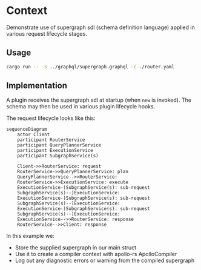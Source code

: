 # Context

Demonstrate use of supergraph sdl (schema definition language)  applied in various request lifecycle stages.

## Usage
```bash
cargo run -- -s ../graphql/supergraph.graphql -c ./router.yaml
```

## Implementation
A plugin receives the supergraph sdl at startup (when `new` is invoked). 
The schema may then be used in various plugin lifecycle hooks.

The request lifecycle looks like this:
```mermaid
sequenceDiagram
    actor Client
    participant RouterService
    participant QueryPlannerService
    participant ExecutionService
    participant SubgraphService(s)

    Client->>RouterService: request
    RouterService->>QueryPlannerService: plan
    QueryPlannerService-->>RouterService: 
    RouterService->>ExecutionService: execute
    ExecutionService-)SubgraphService(s): sub-request
    SubgraphService(s)--)ExecutionService: 
    ExecutionService-)SubgraphService(s): sub-request
    SubgraphService(s)--)ExecutionService: 
    ExecutionService-)SubgraphService(s): sub-request
    SubgraphService(s)--)ExecutionService: 
    ExecutionService-->>RouterService: response
    RouterService-->>Client: response
```

In this example we:
 - Store the supplied supergraph in our main struct
 - Use it to create a compiler context with apollo-rs ApolloCompiler
 - Log out any diagnostic errors or warning from the compiled supergraph
